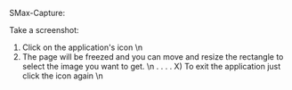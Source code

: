 SMax-Capture:

Take a screenshot:
1) Click on the application's icon \n
2) The page will be freezed and you can move and resize the rectangle to select the image you want to get. \n
.
.
.
.
X) To exit the application just click the icon again \n
